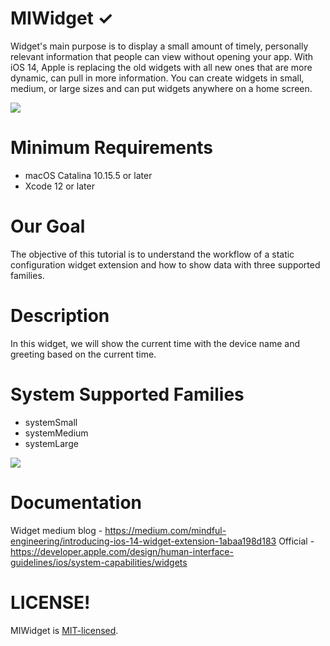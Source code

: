 # MIWidget ✓

Widget's main purpose is to display a small amount of timely, personally relevant information that people can view without opening your app. With iOS 14, Apple is replacing the old widgets with all new ones that are more dynamic, can pull in more information. You can create widgets in small, medium, or large sizes and can put widgets anywhere on a home screen.

<img src="/Images/Screenshot 1.png">

# Minimum Requirements

- macOS Catalina 10.15.5 or later
- Xcode 12 or later

# Our Goal

The objective of this tutorial is to understand the workflow of a static configuration widget extension and how to show data with three supported families.

# Description 

In this widget, we will show the current time with the device name and greeting based on the current time.

# System Supported Families

- systemSmall 
- systemMedium
- systemLarge

<img src="/Images/Screenshot 2.png">

# Documentation 

Widget medium blog - https://medium.com/mindful-engineering/introducing-ios-14-widget-extension-1abaa198d183
Official - https://developer.apple.com/design/human-interface-guidelines/ios/system-capabilities/widgets

# LICENSE!
MIWidget is <a href="/LICENSE">MIT-licensed</a>.
